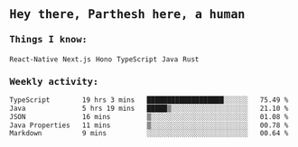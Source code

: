 <samp>
    <h2>Hey there, Parthesh here, a human</h2>
    <h3>Things I know: </h3>
    <code>React-Native</code> <code>Next.js</code> <code>Hono</code> <code>TypeScript</code> <code>Java</code> <code>Rust</code>
    <h3>Weekly activity:</h3>
<!--START_SECTION:waka-->

```txt
TypeScript        19 hrs 3 mins   ███████████████████░░░░░░   75.49 %
Java              5 hrs 19 mins   █████▒░░░░░░░░░░░░░░░░░░░   21.10 %
JSON              16 mins         ▒░░░░░░░░░░░░░░░░░░░░░░░░   01.08 %
Java Properties   11 mins         ▒░░░░░░░░░░░░░░░░░░░░░░░░   00.78 %
Markdown          9 mins          ░░░░░░░░░░░░░░░░░░░░░░░░░   00.64 %
```

<!--END_SECTION:waka-->
</samp>
